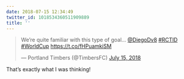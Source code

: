 ```yaml
---
date: 2018-07-15 12:34:49
twitter_id: 1018534360511909889
title: ''
---
```


<blockquote class="twitter-tweet"><p lang="en" dir="ltr">We’re quite familiar with this type of goal... <a href="https://twitter.com/DiegoDv8?ref_src=twsrc%5Etfw">@DiegoDv8</a> <a href="https://twitter.com/hashtag/RCTID?src=hash&amp;ref_src=twsrc%5Etfw">#RCTID</a> <a href="https://twitter.com/hashtag/WorldCup?src=hash&amp;ref_src=twsrc%5Etfw">#WorldCup</a> <a href="https://t.co/fHPuamkiSM">https://t.co/fHPuamkiSM</a></p>&mdash; Portland Timbers (@TimbersFC) <a href="https://twitter.com/TimbersFC/status/1018534016310435840?ref_src=twsrc%5Etfw">July 15, 2018</a></blockquote>
<script async src="https://platform.twitter.com/widgets.js" charset="utf-8"></script>

That’s exactly what I was thinking!
